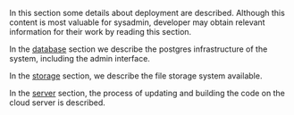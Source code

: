 In this section some details about deployment are described. Although this content is most valuable for sysadmin, developer may obtain relevant information for their work by reading this section.

In the [database](./321.database/default.en.md) section we describe the postgres infrastructure of the system, including the admin interface.

In the [storage](./322.Storage/default.en.md) section, we describe the file storage system available.

In the [server](./323.Server/default.en.md) section, the process of updating and building the code on the cloud server is described.